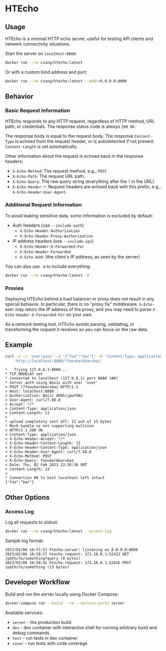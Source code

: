 # HTEcho

## Usage

HTEcho is a minimal HTTP echo server, useful for testing API clients and
network connectivity situations.

Start the server on `localhost:8080`:

```bash
docker run --rm csang/htecho:latest
```

Or with a custom bind address and port:

```bash
docker run --rm csang/htecho:latest --addr=0.0.0.0:8000
```

## Behavior

### Basic Request Information

HTEcho responds to any HTTP request, regardless of HTTP method, URL path, or credentials.
The response status code is always `200 OK`.

The response body is equal to the request body. The response `Content-Type` is echoed from the request
header, or is autodetected if not present. `Content-Length` is set automatically.

Other information about the request is echoed back in the response headers:

* `X-Echo-Method`: The request method, e.g., `POST`.
* `X-Echo-Path`: The request URL path.
* `X-Echo-Query`: The raw query string (everything after the `?` in the URL).
* `X-Echo-Header-*`: Request headers are echoed back with this prefix, e.g., `X-Echo-Header-User-Agent`.

### Additional Request Information

To avoid leaking sensitive data, some information is excluded by default:

* Auth headers (use `--include-auth`)
    * `X-Echo-Header-Authorization`
    * `X-Echo-Header-Proxy-Authorization`
* IP address headers (use `--include-ips`)
    * `X-Echo-Header-X-Forwarded-For`
    * `X-Echo-Header-Forwarded`
    * `X-Echo-Addr` (the client's IP address, as seen by the server)

You can also use `-A` to include everything:

```bash
docker run --rm csang/htecho:latest -A
```

### Proxies

Deploying HTEcho behind a load balancer or proxy does not result in any special behavior.
In particular, there is no "proxy fix" middleware. `X-Echo-Addr` may return the IP address
of the proxy, and you may need to parse `X-Echo-Header-X-Forwarded-For` on your own.

As a network testing tool, HTEcho avoids parsing, validating, or transforming the request
it receives so you can focus on the raw data.

## Example

```bash
curl -v -u 'user:pass' -d '{"foo":"bar"}' -H 'Content-Type: application/json' \
    'http://localhost:8080/?foo=bar&bar=baz'
```
```
*   Trying 127.0.0.1:8080...
* TCP_NODELAY set
* Connected to localhost (127.0.0.1) port 8080 (#0)
* Server auth using Basic with user 'user'
> POST /?foo=bar&bar=baz HTTP/1.1
> Host: localhost:8080
> Authorization: Basic dXNlcjpwYXNz
> User-Agent: curl/7.68.0
> Accept: */*
> Content-Type: application/json
> Content-Length: 13
>
* upload completely sent off: 13 out of 13 bytes
* Mark bundle as not supporting multiuse
< HTTP/1.1 200 OK
< Content-Type: application/json
< X-Echo-Header-Accept: */*
< X-Echo-Header-Content-Length: 13
< X-Echo-Header-Content-Type: application/json
< X-Echo-Header-User-Agent: curl/7.68.0
< X-Echo-Method: POST
< X-Echo-Query: foo=bar&bar=baz
< Date: Thu, 02 Feb 2023 22:26:38 GMT
< Content-Length: 13
<
* Connection #0 to host localhost left intact
{"foo":"bar"}
```

## Other Options

### Access Log

Log all requests to stdout:

```bash
docker run --rm csang/htecho:latest --access-log
```

Sample log format:

```
2023/02/06 16:57:51 htecho.server: listening on 0.0.0.0:8080
2023/02/06 16:58:27 htecho.request: 172.18.0.1:52422 GET /path/to/something?query (0 bytes)
2023/02/06 16:58:41 htecho.request: 172.18.0.1:52426 POST /path/to/something (13 bytes)
```

## Developer Workflow

Build and run the server locally using Docker Compose:

```bash
docker-compose run --build --rm --service-ports server
```

Available services:

* `server` - the production build
* `dev` - dev container with interactive shell for running arbitrary build and debug commands
* `test` - run tests in dev container
* `cover` - run tests with code coverage
